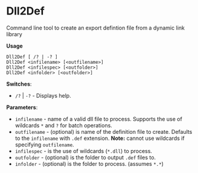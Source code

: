 # Dll2Def
Command line tool to create an export defintion file from a dynamic link library

**Usage**
```
Dll2Def [ /? | -? ]
Dll2Def <infilename> [<outfilename>]
Dll2Def <infilespec> [<outfolder>]
Dll2Def <infolder> [<outfolder>]
```

**Switches**:
-  `/?` | `-?` - Displays help.

**Parameters**:

- `infilename` - name of a valid dll file to process. Supports the use of wildcards `*` and `?` for batch operations.
- `outfilename` - (optional) is name of the definition file to create. Defaults to the `infilename` with `.def` extension. **Note:** cannot use wildcards if specifying `outfilename`.
- `infilespec` - is the use of wildcards (`*.dll`) to process.
- `outfolder` - (optional) is the folder to output `.def` files to.
- `infolder` - (optional) is the folder to process. (assumes `*.*`)
